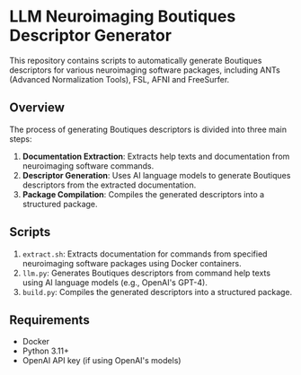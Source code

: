 # LLM Neuroimaging Boutiques Descriptor Generator

This repository contains scripts to automatically generate Boutiques descriptors for various neuroimaging software packages, including ANTs (Advanced Normalization Tools), FSL, AFNI and FreeSurfer.

## Overview

The process of generating Boutiques descriptors is divided into three main steps:

1. **Documentation Extraction**: Extracts help texts and documentation from neuroimaging software commands.
2. **Descriptor Generation**: Uses AI language models to generate Boutiques descriptors from the extracted documentation.
3. **Package Compilation**: Compiles the generated descriptors into a structured package.

## Scripts

1. `extract.sh`: Extracts documentation for commands from specified neuroimaging software packages using Docker containers.
2. `llm.py`: Generates Boutiques descriptors from command help texts using AI language models (e.g., OpenAI's GPT-4).
3. `build.py`: Compiles the generated descriptors into a structured package.

## Requirements

- Docker
- Python 3.11+
- OpenAI API key (if using OpenAI's models)
